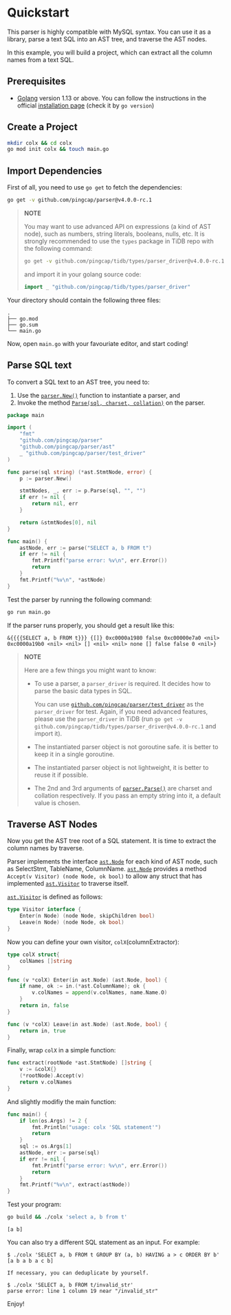 # Quickstart

This parser is highly compatible with MySQL syntax. You can use it as a library, parse a text SQL into an AST tree, and traverse the AST nodes.

In this example, you will build a project, which can extract all the column names from a text SQL.

## Prerequisites

- [Golang](https://golang.org/dl/) version 1.13 or above. You can follow the instructions in the official [installation page](https://golang.org/doc/install) (check it by `go version`)

## Create a Project

```bash
mkdir colx && cd colx
go mod init colx && touch main.go
```

## Import Dependencies

First of all, you need to use `go get` to fetch the dependencies:

```bash
go get -v github.com/pingcap/parser@v4.0.0-rc.1
```

> **NOTE**
>
> You may want to use advanced API on expressions (a kind of AST node), such as numbers, string literals, booleans, nulls, etc. It is strongly recommended to use the `types` package in TiDB repo with the following command:
>
> ```bash
> go get -v github.com/pingcap/tidb/types/parser_driver@v4.0.0-rc.1
> ```
> and import it in your golang source code:
> ```go
> import _ "github.com/pingcap/tidb/types/parser_driver"
> ```

Your directory should contain the following three files:
```
.
├── go.mod
├── go.sum
└── main.go
```

Now, open `main.go` with your favouriate editor, and start coding!

## Parse SQL text

To convert a SQL text to an AST tree, you need to:
1. Use the [`parser.New()`](https://pkg.go.dev/github.com/pingcap/parser?tab=doc#New) function to instantiate a parser, and
2. Invoke the method [`Parse(sql, charset, collation)`](https://pkg.go.dev/github.com/pingcap/parser?tab=doc#Parser.Parse) on the parser.

```go
package main

import (
	"fmt"
	"github.com/pingcap/parser"
	"github.com/pingcap/parser/ast"
	_ "github.com/pingcap/parser/test_driver"
)

func parse(sql string) (*ast.StmtNode, error) {
	p := parser.New()

	stmtNodes, _, err := p.Parse(sql, "", "")
	if err != nil {
		return nil, err
	}

	return &stmtNodes[0], nil
}

func main() {
	astNode, err := parse("SELECT a, b FROM t")
	if err != nil {
		fmt.Printf("parse error: %v\n", err.Error())
		return
	}
	fmt.Printf("%v\n", *astNode)
}
```

Test the parser by running the following command:

```bash
go run main.go
```

If the parser runs properly, you should get a result like this:

```
&{{{{SELECT a, b FROM t}}} {[]} 0xc0000a1980 false 0xc00000e7a0 <nil> 0xc0000a19b0 <nil> <nil> [] <nil> <nil> none [] false false 0 <nil>}
```

> **NOTE**
>
> Here are a few things you might want to know:
> - To use a parser, a `parser_driver` is required. It decides how to parse the basic data types in SQL.
>
>   You can use [`github.com/pingcap/parser/test_driver`](https://pkg.go.dev/github.com/pingcap/parser/test_driver) as the `parser_driver` for test. Again, if you need advanced features, please use the `parser_driver` in TiDB (run `go get -v github.com/pingcap/tidb/types/parser_driver@v4.0.0-rc.1` and import it).
> - The instantiated parser object is not goroutine safe. it is better to keep it in a single goroutine.
> - The instantiated parser object is not lightweight, it is better to reuse it if possible.
> - The 2nd and 3rd arguments of [`parser.Parse()`](https://pkg.go.dev/github.com/pingcap/parser?tab=doc#Parser.Parse) are charset and collation respectively. If you pass an empty string into it, a default value is chosen.


## Traverse AST Nodes

Now you get the AST tree root of a SQL statement. It is time to extract the column names by traverse.

Parser implements the interface [`ast.Node`](https://pkg.go.dev/github.com/pingcap/parser/ast?tab=doc#Node) for each kind of AST node, such as SelectStmt, TableName, ColumnName. [`ast.Node`](https://pkg.go.dev/github.com/pingcap/parser/ast?tab=doc#Node) provides a method `Accept(v Visitor) (node Node, ok bool)` to allow any struct that has implemented [`ast.Visitor`](https://pkg.go.dev/github.com/pingcap/parser/ast?tab=doc#Visitor) to traverse itself.

[`ast.Visitor`](https://pkg.go.dev/github.com/pingcap/parser/ast?tab=doc#Visitor) is defined as follows:
```go
type Visitor interface {
	Enter(n Node) (node Node, skipChildren bool)
	Leave(n Node) (node Node, ok bool)
}
```

Now you can define your own visitor, `colX`(columnExtractor):

```go
type colX struct{
	colNames []string
}

func (v *colX) Enter(in ast.Node) (ast.Node, bool) {
	if name, ok := in.(*ast.ColumnName); ok {
		v.colNames = append(v.colNames, name.Name.O)
	}
	return in, false
}

func (v *colX) Leave(in ast.Node) (ast.Node, bool) {
	return in, true
}
```

Finally, wrap `colX` in a simple function:

```go
func extract(rootNode *ast.StmtNode) []string {
	v := &colX{}
	(*rootNode).Accept(v)
	return v.colNames
}
```

And slightly modifiy the main function:

```go
func main() {
	if len(os.Args) != 2 {
		fmt.Println("usage: colx 'SQL statement'")
		return
	}
	sql := os.Args[1]
	astNode, err := parse(sql)
	if err != nil {
		fmt.Printf("parse error: %v\n", err.Error())
		return
	}
	fmt.Printf("%v\n", extract(astNode))
}
```

Test your program:

```bash
go build && ./colx 'select a, b from t'
```

```
[a b]
```

You can also try a different SQL statement as an input. For example:

```console
$ ./colx 'SELECT a, b FROM t GROUP BY (a, b) HAVING a > c ORDER BY b'
[a b a b a c b]

If necessary, you can deduplicate by yourself.

$ ./colx 'SELECT a, b FROM t/invalid_str'
parse error: line 1 column 19 near "/invalid_str"
```

Enjoy!
